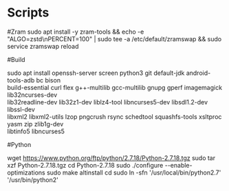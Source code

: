 # Scripts

#Zram
sudo apt install -y zram-tools && echo -e "ALGO=zstd\nPERCENT=100" | sudo tee -a /etc/default/zramswap && sudo service zramswap reload

#Build

sudo apt install openssh-server screen python3 git default-jdk android-tools-adb bc bison \
build-essential curl flex g++-multilib gcc-multilib gnupg gperf imagemagick lib32ncurses-dev \
lib32readline-dev lib32z1-dev  liblz4-tool libncurses5-dev libsdl1.2-dev libssl-dev \
libxml2 libxml2-utils lzop pngcrush rsync schedtool squashfs-tools xsltproc yasm zip zlib1g-dev \
libtinfo5 libncurses5

#Python

wget https://www.python.org/ftp/python/2.7.18/Python-2.7.18.tgz
sudo tar xzf Python-2.7.18.tgz
cd Python-2.7.18
sudo ./configure --enable-optimizations
sudo make altinstall
cd 
sudo ln -sfn '/usr/local/bin/python2.7' '/usr/bin/python2'
